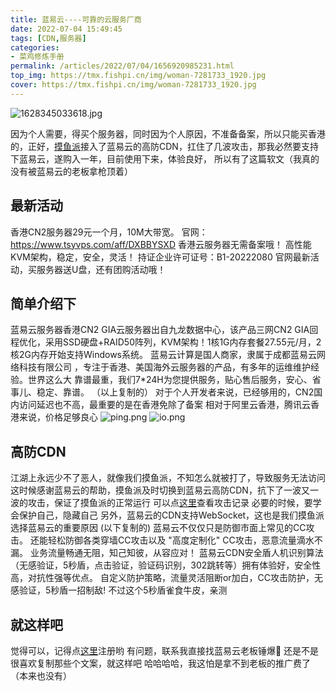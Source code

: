 ```yaml
---
title: 蓝易云----可靠的云服务厂商
date: 2022-07-04 15:49:45
tags: [CDN,服务器]
categories: 
- 菜鸡修炼手册
permalink: /articles/2022/07/04/1656920985231.html
top_img: https://tmx.fishpi.cn/img/woman-7281733_1920.jpg
cover: https://tmx.fishpi.cn/img/woman-7281733_1920.jpg
---
```

![1628345033618.jpg](https://tmx.fishpi.cn/img/woman-7281733_1920.jpg)

因为个人需要，得买个服务器，同时因为个人原因，不准备备案，所以只能买香港的，正好，[摸鱼派](https://fishpi.cn/)接入了蓝易云的高防CDN，扛住了几波攻击，那我必然要支持下蓝易云，遂购入一年，目前使用下来，体验良好，
所以有了这篇软文（我真的没有被蓝易云的老板拿枪顶着）

## 最新活动
香港CN2服务器29元一个月，10M大带宽。
官网： https://www.tsyvps.com/aff/DXBBYSXD 
香港云服务器无需备案哦！
高性能KVM架构，稳定，安全，灵活！
持证企业许可证号：B1-20222080
官网最新活动，买服务器送U盘，还有团购活动哦！

## 简单介绍下
蓝易云服务器香港CN2 GIA云服务器出自九龙数据中心，该产品三网CN2 GIA回程优化，采用SSD硬盘+RAID50阵列，KVM架构！1核1G内存套餐27.55元/月，2核2G内存开始支持Windows系统。
蓝易云计算是国人商家，隶属于成都蓝易云网络科技有限公司 ，专注于香港、美国海外云服务器的产品，有多年的运维维护经验。世界这么大 靠谱最重，我们7*24H为您提供服务，贴心售后服务，安心、省事儿、稳定、靠谱。
（以上复制的）
对于个人开发者来说，已经够用的，CN2国内访问延迟也不高，最重要的是在香港免除了备案
相对于阿里云香港，腾讯云香港来说，价格足够良心
![ping.png](https://tmx.fishpi.cn/img/lypping.png)
![io.png](https://tmx.fishpi.cn/img/lyyio.png)

## 高防CDN
江湖上永远少不了恶人，就像我们摸鱼派，不知怎么就被打了，导致服务无法访问
这时候感谢蓝易云的帮助，摸鱼派及时切换到蓝易云高防CDN，抗下了一波又一波的攻击，保证了摸鱼派的正常运行
可以点[这里](https://fishpi.cn/article/1656322254033)查看攻击记录
必要的时候，要学会保护自己，隐藏自己
另外，蓝易云的CDN支持WebSocket，这也是我们摸鱼派选择蓝易云的重要原因
(以下复制的)
蓝易云不仅仅只是防御市面上常见的CC攻击。
还能轻松防御各类穿墙CC攻击以及 "高度定制化" CC攻击，恶意流量滴水不漏。
业务流量畅通无阻，知己知彼，从容应对！
蓝易云CDN安全盾人机识别算法（无感验证，5秒盾，点击验证，验证码识别，302跳转等）拥有体验好，安全性高，对抗性强等优点。
自定义防护策略，流量灵活阻断or加白，CC攻击防护，无感验证，5秒盾一招制敌!
不过这个5秒盾雀食牛皮，亲测

## 就这样吧
觉得可以，记得点[这里](https://www.tsyvps.com/aff/DXBBYSXD)注册哟
有问题，联系我直接找蓝易云老板锤爆👊
还是不是很喜欢复制那些个文案，就这样吧
哈哈哈哈，我这怕是拿不到老板的推广费了（本来也没有）





